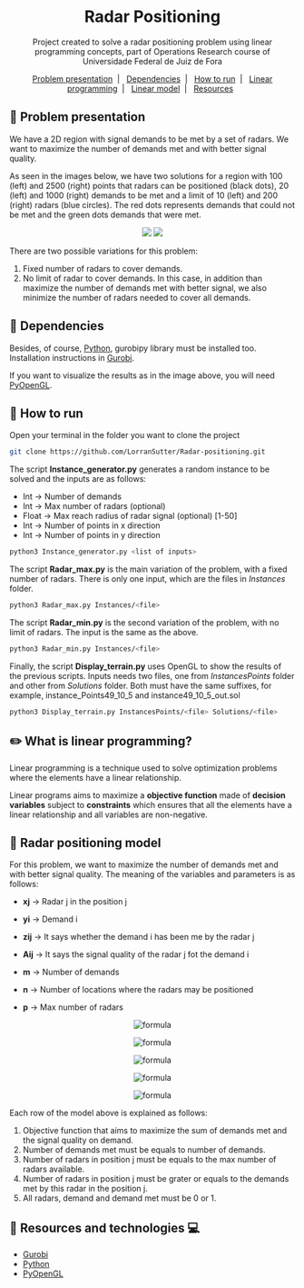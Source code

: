 <h1 align="center">
  Radar Positioning
</h1>

<p align="center">
  Project created to solve a radar positioning problem using linear programming concepts, part of Operations Research course of <a src='http://www.ufjf.br/ufjf/'>Universidade Federal de Juiz de Fora</a>
</p>

<p align="center">
    <a href="#satellite-problem-presentation">Problem presentation</a>&nbsp;&nbsp;|&nbsp;&nbsp;
    <a href="#pencil-dependencies">Dependencies</a>&nbsp;&nbsp;|&nbsp;&nbsp;
    <a href="#runner-how-to-run">How to run</a>&nbsp;&nbsp;|&nbsp;&nbsp;
    <a href="#pencil2-what-is-linear-programming">Linear programming</a>&nbsp;&nbsp;|&nbsp;&nbsp;
    <a href="#triangular_ruler-radar-positioning-model">Linear model</a>&nbsp;&nbsp;|&nbsp;&nbsp;
    <a href="#book-resources-and-technologies-computer">Resources</a>&nbsp;&nbsp;
</p>

## :satellite: Problem presentation

We have a 2D region with signal demands to be met by a set of radars. We want to maximize the number of demands met and with better signal quality.

As seen in the images below, we have two solutions for a region with 100 (left) and 2500 (right) points that radars can be positioned (black dots), 20 (left) and 1000 (right) demands to be met and a limit of 10 (left) and 200 (right) radars (blue circles). The red dots represents demands that could not be met and the green dots demands that were met.

<p align="center">
    <img src='https://res.cloudinary.com/lorransutter/image/upload/v1589066290/radarSolution01.png'>
    <img src='https://res.cloudinary.com/lorransutter/image/upload/v1589061094/radarSolution02.png'/>
</p>

There are two possible variations for this problem:

1. Fixed number of radars to cover demands.
2. No limit of radar to cover demands. In this case, in addition than maximize the number of demands met with better signal, we also minimize the number of radars needed to cover all demands.

## :pencil: Dependencies

Besides, of course, [Python](https://www.python.org/), gurobipy library must be installed too. Installation instructions in [Gurobi](https://www.gurobi.com/documentation/9.0/quickstart_mac/py_python_interface.html).

If you want to visualize the results as in the image above, you will need [PyOpenGL](http://pyopengl.sourceforge.net/).

## :runner: How to run

Open your terminal in the folder you want to clone the project

```sh
git clone https://github.com/LorranSutter/Radar-positioning.git
```

The script **Instance_generator.py** generates a random instance to be solved and the inputs are as follows:

- Int → Number of demands
- Int → Max number of radars (optional)
- Float → Max reach radius of radar signal (optional) [1-50]
- Int → Number of points in x direction
- Int → Number of points in y direction

```sh
python3 Instance_generator.py <list of inputs>
```

The script **Radar_max.py** is the main variation of the problem, with a fixed number of radars. There is only one input, which are the files in *Instances* folder.

```sh
python3 Radar_max.py Instances/<file>
```

The script **Radar_min.py** is the second variation of the problem, with no limit of radars. The input is the same as the above.

```sh
python3 Radar_min.py Instances/<file>
```

Finally, the script **Display_terrain.py** uses OpenGL to show the results of the previous scripts. Inputs needs two files, one from *InstancesPoints* folder and other from *Solutions* folder. Both must have the same suffixes, for example, instance_Points49_10_5 and instance49_10_5_out.sol

```sh
python3 Display_terrain.py InstancesPoints/<file> Solutions/<file>
```

## :pencil2: What is linear programming?

Linear programming is a technique used to solve optimization problems where the elements have a linear relationship.

Linear programs aims to maximize a **objective function** made of **decision variables** subject to **constraints** which ensures that all the elements have a linear relationship and all variables are non-negative.

## :triangular_ruler: Radar positioning model

For this problem, we want to maximize the number of demands met and with better signal quality. The meaning of the variables and parameters is as follows:

- **xj** → Radar j in the position j
- **yi** → Demand i
- **zij** → It says whether the demand i has been me by the radar j
- **Aij** → It says the signal quality of the radar j fot the demand i

- **m** → Number of demands
- **n** → Number of locations where the radars may be positioned
- **p** → Max number of radars

<div align="center">

![formula](https://render.githubusercontent.com/render/math?math=$\qquad\qquad\\>\\:\text{Max}\quad\sum_{i=1}^{m}y_i%2B\sum_{i=1}^{m}\sum_{j=1}^{n}A_{ij}z_{ij})

![formula](https://render.githubusercontent.com/render/math?math=$\text{Subject%20to}\quad\sum_{j=1}^{n}z_{ij}=y_{i}\quad\forall%20i)

![formula](https://render.githubusercontent.com/render/math?math=$\qquad\\>\\>\\>\sum_{j=1}^{m}x_{j}=p)

![formula](https://render.githubusercontent.com/render/math?math=$\qquad\qquad\qquad\qquad\qquad\\>\\>x_j\ge%20z_{ij}\quad\forall{i}\forall{j}\\>\text{and}\\>A_{ij}\neq0)

![formula](https://render.githubusercontent.com/render/math?math=$\qquad\qquad\quad\\>x_j,y_i,z_{ij}\in[0,1])

</div>

Each row of the model above is explained as follows:

1. Objective function that aims to maximize the sum of demands met and the signal quality on demand.
2. Number of demands met must be equals to number of demands.
3. Number of radars in position j must be equals to the max number of radars available.
4. Number of radars in position j must be grater or equals to the demands met by this radar in the position j.
5. All radars, demand and demand met must be 0 or 1.

## :book: Resources and technologies :computer:

- [Gurobi](https://www.gurobi.com/documentation/9.0/quickstart_mac/py_python_interface.html)
- [Python](https://www.python.org/)
- [PyOpenGL](http://pyopengl.sourceforge.net/)
